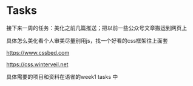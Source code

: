 # Tasks

接下来一周的任务：美化之前几篇推送；把以前一些公众号文章搬运到网页上

具体怎么美化看个人审美尽量别用js，找一个好看的css框架往上面套

https://www.cssbed.com

https://css.winterveil.net

具体需要的项目和资料在语雀的week1 tasks 中

